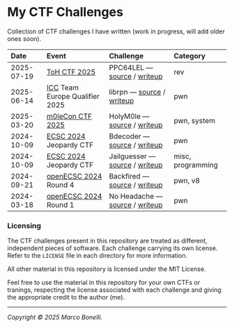 # My CTF Challenges

Collection of CTF challenges I have written (work in progress, will add older
ones soon).

| Date       | Event                                        | Challenge                                                                                        | Category          |
|:-----------|:---------------------------------------------|:-------------------------------------------------------------------------------------------------|:------------------|
| 2025-07-19 | [ToH CTF 2025][ctftime-toh-2025]             | PPC64LEL — [source](./challenges/PPC64LEL) / [writeup](./challenges/PPC64LEL/README.md)          | rev               |
| 2025-06-14 | [ICC][icc] Team Europe Qualifier 2025        | librpn — [source](./challenges/librpn) / [writeup](./challenges/librpn/README.md)                | pwn               |
| 2025-03-20 | [m0leCon CTF 2025][ctftime-m0lecon-2025]     | HolyM0le — [source](./challenges/holym0le) / [writeup](./challenges/holym0le/README.md)          | pwn, system       |
| 2024-10-09 | [ECSC 2024][ecsc-2024] Jeopardy CTF          | Bdecoder — [source](./challenges/bdecoder) / [writeup](./challenges/bdecoder/README.md)          | pwn               |
| 2024-10-09 | [ECSC 2024][ecsc-2024] Jeopardy CTF          | Jailguesser — [source](./challenges/jailguesser) / [writeup](./challenges/jailguesser/README.md) | misc, programming |
| 2024-09-21 | [openECSC 2024][openecsc-2024] Round 4       | Backfired — [source](./challenges/backfired) / [writeup](./challenges/backfired/README.md)       | pwn, v8           |
| 2024-03-18 | [openECSC 2024][openecsc-2024] Round 1       | No Headache — [source](./challenges/no-headache) / [writeup](./challenges/no-headache/README.md) | pwn               |


### Licensing

The CTF challenges present in this repository are treated as different,
independent pieces of software. Each challenge carrying its own license. Refer
to the `LICENSE` file in each directory for more information.

All other material in this repository is licensed under the MIT License.

Feel free to use the material in this repository for your own CTFs or tranings,
respecting the license associated with each challenge and giving the appropriate
credit to the author (me).

---

*Copyright &copy; 2025 Marco Bonelli.*


[ctftime-toh-2025]: https://ctftime.org/event/2833
[ctftime-m0lecon-2025]: https://ctftime.org/event/2725
[team-italy]: https://teamitaly.eu/
[openecsc-2024]: https://open.ecsc2024.it/
[ecsc-2024]: https://ecsc2024.it/
[ecsc]: https://ecsc.eu/
[icc]: https://icc.ecsc.eu/

